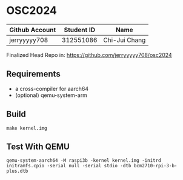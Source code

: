 # OSC2024

| Github Account | Student ID | Name          |
|----------------|------------|---------------|
| jerryyyyy708 | 312551086    | Chi-Jui Chang |

Finalized Head Repo in: https://github.com/jerryyyyy708/osc2024

## Requirements

* a cross-compiler for aarch64
* (optional) qemu-system-arm

## Build 

```
make kernel.img
```

## Test With QEMU

```
qemu-system-aarch64 -M raspi3b -kernel kernel.img -initrd initramfs.cpio -serial null -serial stdio -dtb bcm2710-rpi-3-b-plus.dtb
```
